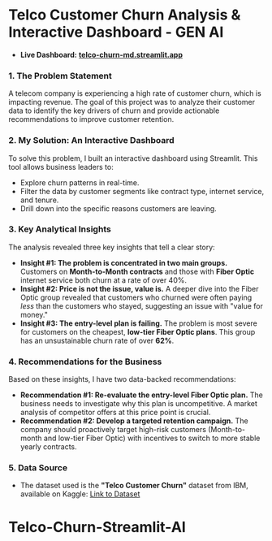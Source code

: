 # Telco Customer Churn Analysis & Interactive Dashboard - GEN AI

* **Live Dashboard:** **[telco-churn-md.streamlit.app](https://telco-churn-md-v1.streamlit.app/)**

### 1. The Problem Statement

A telecom company is experiencing a high rate of customer churn, which is impacting revenue. The goal of this project was to analyze their customer data to identify the key drivers of churn and provide actionable recommendations to improve customer retention.

### 2. My Solution: An Interactive Dashboard

To solve this problem, I built an interactive dashboard using Streamlit. This tool allows business leaders to:

* Explore churn patterns in real-time.
* Filter the data by customer segments like contract type, internet service, and tenure.
* Drill down into the specific reasons customers are leaving.

### 3. Key Analytical Insights

The analysis revealed three key insights that tell a clear story:

* **Insight #1: The problem is concentrated in two main groups.** Customers on **Month-to-Month contracts** and those with **Fiber Optic** internet service both churn at a rate of over 40%.
* **Insight #2: Price is not the issue, value is.** A deeper dive into the Fiber Optic group revealed that customers who churned were often paying *less* than the customers who stayed, suggesting an issue with "value for money."
* **Insight #3: The entry-level plan is failing.** The problem is most severe for customers on the cheapest, **low-tier Fiber Optic plans**. This group has an unsustainable churn rate of over **62%**.

### 4. Recommendations for the Business

Based on these insights, I have two data-backed recommendations:

* **Recommendation #1: Re-evaluate the entry-level Fiber Optic plan.** The business needs to investigate why this plan is uncompetitive. A market analysis of competitor offers at this price point is crucial.
* **Recommendation #2: Develop a targeted retention campaign.** The company should proactively target high-risk customers (Month-to-month and low-tier Fiber Optic) with incentives to switch to more stable yearly contracts.

### 5. Data Source

* The dataset used is the **"Telco Customer Churn"** dataset from IBM, available on Kaggle: [Link to Dataset](https://www.kaggle.com/datasets/yeanzc/telco-customer-churn-ibm-dataset)
# Telco-Churn-Streamlit-AI
